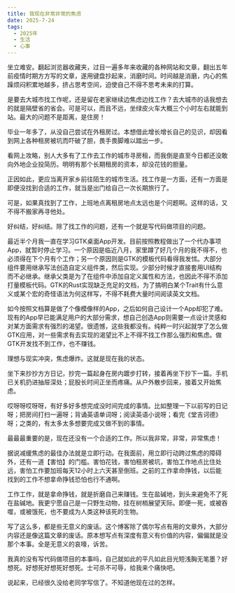 ```yaml
---
title: 我现在非常非常的焦虑
date: 2025-7-24
tags:
  - 2025年
  - 生活
  - 心事
---
```


坐立难安。翻起浏览器收藏夹，过目一遍多年来收藏的各种网站和文章，翻出五年前疫情时期方方写的文章，遂用键盘抄起来，消磨时间。时间越是消磨，内心的焦躁烦闷积累地越多，挤占思考空间，迫使自己不得不思考未来的打算。

是要去大城市找工作呢，还是留在老家继续边焦虑边找工作？去大城市的话我想去的就是隔壁省的省会。可是可以，而且不远，坐绿皮火车大概三个小时左右就能到站。最大的问题不是距离，是住房！

毕业一年多了，从没自己尝试在外租房过。本想借此增长增长自己的见识，却因看到网上各种租房被坑而吓破了胆，畏手畏脚难以踏出一步。

看网上攻略，别人大多有了工作去工作的城市寻房租，而我倒是直至今日都还没敢向外地企业投简历。明明有那个长期租房的资本，却没花钱的胆量。

正因如此，更应当离开家乡前往陌生的城市生活。找工作是一方面，还有一方面是即便没找到合适的工作，就当是出门给自己一次长期旅行了。

可是，如果真找到了工作，上班地点离租房地点太远也是个问题啊。这样的话，又不得不搬家再寻他处。

好纠结，好纠结。除了找工作的问题，还有一个就是写代码做项目的问题。

最近半个月我一直在学习GTK桌面App开发。目前按照教程做出了一个代办事项App，就暂时停止学习。一个原因是临近八月，家里蹲了好几个月的我不得不，也必须得在下个月有个工作；另一个原因则是GTK的模板代码看得我发怵。大部分组件要用继承写法创造自定义组件类，然后实现。少部分时候才直接套用UI结构而不必继承。继承父类是为了在组件中添加自定义属性和方法，也因此不得不添加打量模板代码。GTK的Rust实现缺乏充足的文档，为了搞明白某个Trait有什么意义或某个宏的奇怪语法为何这样写，不得不耗费大量时间阅读英文文档。

如今按照文档算是做了个像模像样的App，之后如何自己设计一个App却犯了难。现有的App早已能满足用户的大部分需求，想自己创造App则需要一点设计灵感和对某方面需求有强烈的渴望。很遗憾，这些我都没有。纯粹一时兴起就学了怎么做GTK应用，对一些需求有去实现的渴望比不上不得不找工作那么强烈和焦虑。做GTK开发找不到工作，也不赚钱。

理想与现实冲突，焦虑爆炸。这就是现在我的状态。

坐下来抄抄方方日记，抄完一篇起身在房内踱步打转，接着再坐下抄下一篇。手机已关机扔进抽屉深处；屁股长时间正坐而疼痛。从户外散步回来，接着又开始焦虑。

哎呀呀哎呀呀，有好多好多想完成没时间完成的事情。比如整理一下以前写的日记呀；把房间打扫一遍呀；背诵英语单词呀；阅读英语小说呀；看完《堂吉诃德》呀；之类的，有太多太多想要完成又做不到的事情。

最最最重要的是，现在还没有一个合适的工作。所以我非常，非常，非常焦虑！

据说减缓焦虑的最佳办法就是立即行动。在我面前，用立即行动跨过焦虑的障碍外，还有一道【害怕】的门槛。害怕花钱，害怕租房被坑，害怕工作地点比住处远，害怕工作要加班每天12小时上六天甚至倒班。之前的工作拿命挣钱，以后能找到的工作不想拿命挣钱恐怕也行不通啊。

工作工作，就是拿命挣钱，就是折磨自己来赚钱。生在盐碱地，到头来避免不了死在盐碱地。我更宁愿自己是一只野生动物，挂在树梢展望天际。即便一死，或被吞噬，或被饿死，也不要成为人类这种该死的生物。

写了这么多，都是些无意义的废话。这个博客除了偶尔写点有用的文章外，大部分内容还是像这篇文章的废话。原本想写点有深度有意义有价值的内容，偏偏就是没那个本事。全是无意义的哀嚎，诉苦。

我真的没有写代码做项目的本事吗，自己就如此的平凡如此目光短浅胸无笔墨？好想死。好想死好想死好想死。士可杀不可辱，给我来个痛快吧。

说起来，已经很久没给老同学写信了。不知道他现在过的怎样。













